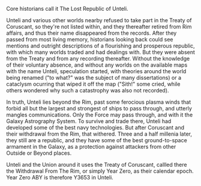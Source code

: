 Core historians call it The Lost Republic of Unteli.

Unteli and various other worlds nearby refused to take part in the Treaty of
Coruscant, so they're not listed within, and they thereafter retired from Rim
affairs, and thus their name disappeared from the records. After they passed
from most living memory, historians looking back could see mentions and
outright descriptions of a flourishing and prosperous republic, with which many
worlds traded and had dealings with. But they were absent from the Treaty and
from any recording thereafter. Without the knowledge of their voluntary
absence, and without any worlds on the available maps with the name Unteli,
speculation started, with theories around the world being renamed ("to what?"
was the subject of many dissertations) or a cataclysm ocurring that wiped it
off the map ("Sith!" some cried, while others wondered why such a catastrophy
was also not recorded).

In truth, Unteli lies beyond the Rim, past some ferocious plasma winds that
forbid all but the largest and strongest of ships to pass through, and utterly
mangles communications. Only the Force may pass through, and with it the Galaxy
Astrography System. To survive and trade there, Unteli had developed some of
the best navy technologies. But after Coruscant and their withdrawal from the
Rim, that withered. Three and a half millenia later, they still are a republic,
and they have some of the best ground-to-space armament in the Galaxy, as a
protection against attackers from other Outside or Beyond places.

Unteli and the Union around it uses the Treaty of Coruscant, callled there the
Withdrawal From The Rim, or simply Year Zero, as their calendar epoch. Year
Zero ABY is therefore Y3653 in Unteli.
